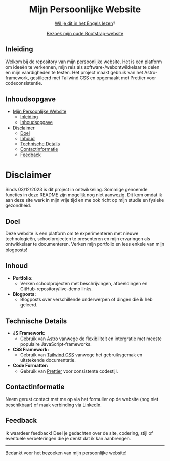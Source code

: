 <div align="center">

# Mijn Persoonlijke Website

[Wil je dit in het Engels lezen](README.md)?

[Bezoek mijn oude Bootstrap-website](http://bootstrap.larsvanholland.com/)

</div>

## Inleiding

Welkom bij de repository van mijn persoonlijke website. Het is een platform om ideeën te verkennen, mijn reis als software-/webontwikkelaar te delen en mijn vaardigheden te testen. Het project maakt gebruik van het Astro-framework, gestileerd met Tailwind CSS en opgemaakt met Prettier voor codeconsistentie.

## Inhoudsopgave

- [Mijn Persoonlijke Website](#mijn-persoonlijke-website)
  - [Inleiding](#inleiding)
  - [Inhoudsopgave](#inhoudsopgave)
- [Disclaimer](#disclaimer)
  - [Doel](#doel)
  - [Inhoud](#inhoud)
  - [Technische Details](#technische-details)
  - [Contactinformatie](#contactinformatie)
  - [Feedback](#feedback)

# Disclaimer

Sinds 03/12/2023 is dit project in ontwikkeling. Sommige genoemde functies in deze README zijn mogelijk nog niet aanwezig. Dit kom omdat ik aan deze site werk in mijn vrije tijd en me ook richt op mijn studie en fysieke gezondheid.

## Doel

Deze website is een platform om te experimenteren met nieuwe technologieën, schoolprojecten te presenteren en mijn ervaringen als ontwikkelaar te documenteren. Verken mijn portfolio en lees enkele van mijn blogposts!

## Inhoud

- **Portfolio:**
  - Verken schoolprojecten met beschrijvingen, afbeeldingen en GitHub-repository/live-demo links.
- **Blogposts:**
  - Blogposts over verschillende onderwerpen of dingen die ik heb geleerd.

## Technische Details

- **JS Framework:**
  - Gebruik van [Astro](https://astro.build/) vanwege de flexibiliteit en intergratie met meeste populaire JavaScript-frameworks.
- **CSS Framework:**
  - Gebruik van [Tailwind CSS](https://tailwindcss.com/) vanwege het gebruiksgemak en uitstekende documentatie.
- **Code Formatter:**
  - Gebruik van [Prettier](https://prettier.io/) voor consistente codestijl.

## Contactinformatie

Neem gerust contact met me op via het formulier op de website (nog niet beschikbaar) of maak verbinding via [LinkedIn](https://www.linkedin.com/in/lars-van-holland-754a7b269/).

## Feedback

Ik waardeer feedback! Deel je gedachten over de site, codering, stijl of eventuele verbeteringen die je denkt dat ik kan aanbrengen.

---

Bedankt voor het bezoeken van mijn persoonlijke website!
